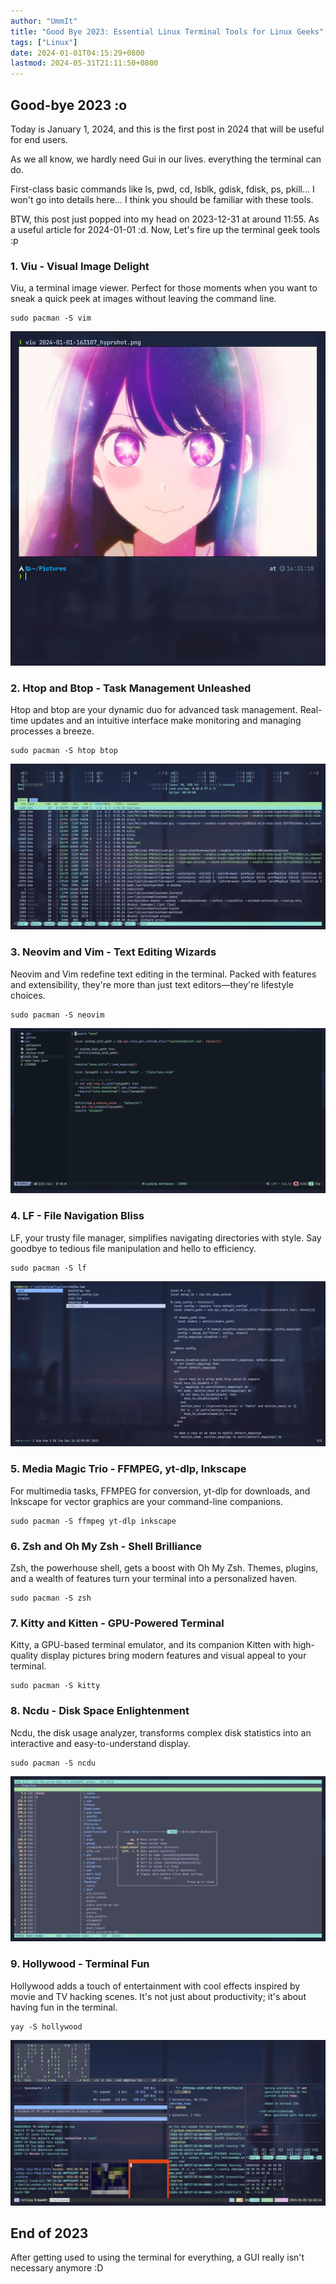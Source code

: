```yaml
---
author: "UmmIt"
title: "Good Bye 2023: Essential Linux Terminal Tools for Linux Geeks"
tags: ["Linux"]
date: 2024-01-01T04:15:29+0800
lastmod: 2024-05-31T21:11:50+0800
---
```


## Good-bye 2023 :o

Today is January 1, 2024, and this is the first post in 2024 that will be useful for end users.

As we all know, we hardly need Gui in our lives. everything the terminal can do.

First-class basic commands like ls, pwd, cd, lsblk, gdisk, fdisk, ps, pkill... I won't go into details here... I think you should be familiar with these tools.

BTW, this post just popped into my head on 2023-12-31 at around 11:55. As a useful article for 2024-01-01 :d. Now, Let's fire up the terminal geek tools :p

### 1. Viu - Visual Image Delight

Viu, a terminal image viewer. Perfect for those moments when you want to sneak a quick peek at images without leaving the command line.

```shell
sudo pacman -S vim
```

![viu](./viu.png)

### 2. Htop and Btop - Task Management Unleashed

Htop and btop are your dynamic duo for advanced task management. Real-time updates and an intuitive interface make monitoring and managing processes a breeze.

```shell
sudo pacman -S htop btop
```

![htop](./htop.png)

### 3. Neovim and Vim - Text Editing Wizards

Neovim and Vim redefine text editing in the terminal. Packed with features and extensibility, they're more than just text editors—they're lifestyle choices.

```shell
sudo pacman -S neovim
```

![neovim](./neovim.png)

### 4. LF - File Navigation Bliss
LF, your trusty file manager, simplifies navigating directories with style. Say goodbye to tedious file manipulation and hello to efficiency.

```shell
sudo pacman -S lf
```

![lf](./lf.png)

### 5. Media Magic Trio - FFMPEG, yt-dlp, Inkscape

For multimedia tasks, FFMPEG for conversion, yt-dlp for downloads, and Inkscape for vector graphics are your command-line companions.

```shell
sudo pacman -S ffmpeg yt-dlp inkscape
```

### 6. Zsh and Oh My Zsh - Shell Brilliance
Zsh, the powerhouse shell, gets a boost with Oh My Zsh. Themes, plugins, and a wealth of features turn your terminal into a personalized haven.

```shell
sudo pacman -S zsh
```

### 7. Kitty and Kitten - GPU-Powered Terminal
Kitty, a GPU-based terminal emulator, and its companion Kitten with high-quality display pictures bring modern features and visual appeal to your terminal.

```shell
sudo pacman -S kitty
```

### 8. Ncdu - Disk Space Enlightenment
Ncdu, the disk usage analyzer, transforms complex disk statistics into an interactive and easy-to-understand display.

```shell
sudo pacman -S ncdu
```

![ncdu](./ncdu.png)

### 9. Hollywood - Terminal Fun
Hollywood adds a touch of entertainment with cool effects inspired by movie and TV hacking scenes. It's not just about productivity; it's about having fun in the terminal.

```shell
yay -S hollywood
```

![hollywood](./hollywood.png)

## End of 2023

After getting used to using the terminal for everything, a GUI really isn't necessary anymore :D
